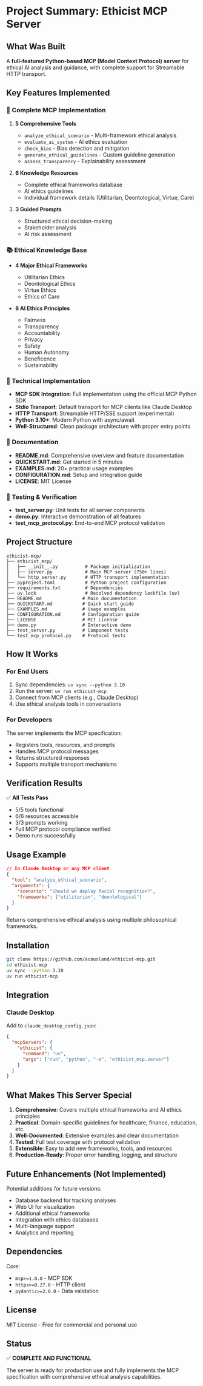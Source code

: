 # Project Summary: Ethicist MCP Server

## What Was Built

A **full-featured Python-based MCP (Model Context Protocol) server** for ethical AI analysis and guidance, with complete support for Streamable HTTP transport.

## Key Features Implemented

### 🎯 Complete MCP Implementation

1. **5 Comprehensive Tools**
   - `analyze_ethical_scenario` - Multi-framework ethical analysis
   - `evaluate_ai_system` - AI ethics evaluation
   - `check_bias` - Bias detection and mitigation
   - `generate_ethical_guidelines` - Custom guideline generation
   - `assess_transparency` - Explainability assessment

2. **6 Knowledge Resources**
   - Complete ethical frameworks database
   - AI ethics guidelines
   - Individual framework details (Utilitarian, Deontological, Virtue, Care)

3. **3 Guided Prompts**
   - Structured ethical decision-making
   - Stakeholder analysis
   - AI risk assessment

### 📚 Ethical Knowledge Base

- **4 Major Ethical Frameworks**
  - Utilitarian Ethics
  - Deontological Ethics
  - Virtue Ethics
  - Ethics of Care

- **8 AI Ethics Principles**
  - Fairness
  - Transparency
  - Accountability
  - Privacy
  - Safety
  - Human Autonomy
  - Beneficence
  - Sustainability

### 🔧 Technical Implementation

- **MCP SDK Integration**: Full implementation using the official MCP Python SDK
- **Stdio Transport**: Default transport for MCP clients like Claude Desktop
- **HTTP Transport**: Streamable HTTP/SSE support (experimental)
- **Python 3.10+**: Modern Python with async/await
- **Well-Structured**: Clean package architecture with proper entry points

### 📖 Documentation

- **README.md**: Comprehensive overview and feature documentation
- **QUICKSTART.md**: Get started in 5 minutes
- **EXAMPLES.md**: 20+ practical usage examples
- **CONFIGURATION.md**: Setup and integration guide
- **LICENSE**: MIT License

### 🧪 Testing & Verification

- **test_server.py**: Unit tests for all server components
- **demo.py**: Interactive demonstration of all features
- **test_mcp_protocol.py**: End-to-end MCP protocol validation

## Project Structure

```
ethicist-mcp/
├── ethicist_mcp/
│   ├── __init__.py          # Package initialization
│   ├── server.py            # Main MCP server (750+ lines)
│   └── http_server.py       # HTTP transport implementation
├── pyproject.toml           # Python project configuration
├── requirements.txt         # Dependencies
├── uv.lock                  # Resolved dependency lockfile (uv)
├── README.md               # Main documentation
├── QUICKSTART.md           # Quick start guide
├── EXAMPLES.md             # Usage examples
├── CONFIGURATION.md        # Configuration guide
├── LICENSE                 # MIT License
├── demo.py                 # Interactive demo
├── test_server.py          # Component tests
└── test_mcp_protocol.py    # Protocol tests
```

## How It Works

### For End Users

1. Sync dependencies: `uv sync --python 3.10`
2. Run the server: `uv run ethicist-mcp`
3. Connect from MCP clients (e.g., Claude Desktop)
4. Use ethical analysis tools in conversations

### For Developers

The server implements the MCP specification:
- Registers tools, resources, and prompts
- Handles MCP protocol messages
- Returns structured responses
- Supports multiple transport mechanisms

## Verification Results

✅ **All Tests Pass**
- 5/5 tools functional
- 6/6 resources accessible
- 3/3 prompts working
- Full MCP protocol compliance verified
- Demo runs successfully

## Usage Example

```json
// In Claude Desktop or any MCP client
{
  "tool": "analyze_ethical_scenario",
  "arguments": {
    "scenario": "Should we deploy facial recognition?",
    "frameworks": ["utilitarian", "deontological"]
  }
}
```

Returns comprehensive ethical analysis using multiple philosophical frameworks.

## Installation

```bash
git clone https://github.com/acousland/ethicist-mcp.git
cd ethicist-mcp
uv sync --python 3.10
uv run ethicist-mcp
```

## Integration

### Claude Desktop

Add to `claude_desktop_config.json`:

```json
{
  "mcpServers": {
    "ethicist": {
      "command": "uv",
      "args": ["run", "python", "-m", "ethicist_mcp.server"]
    }
  }
}
```

## What Makes This Server Special

1. **Comprehensive**: Covers multiple ethical frameworks and AI ethics principles
2. **Practical**: Domain-specific guidelines for healthcare, finance, education, etc.
3. **Well-Documented**: Extensive examples and clear documentation
4. **Tested**: Full test coverage with protocol validation
5. **Extensible**: Easy to add new frameworks, tools, and resources
6. **Production-Ready**: Proper error handling, logging, and structure

## Future Enhancements (Not Implemented)

Potential additions for future versions:
- Database backend for tracking analyses
- Web UI for visualization
- Additional ethical frameworks
- Integration with ethics databases
- Multi-language support
- Analytics and reporting

## Dependencies

Core:
- `mcp>=1.0.0` - MCP SDK
- `httpx>=0.27.0` - HTTP client
- `pydantic>=2.0.0` - Data validation

## License

MIT License - Free for commercial and personal use

## Status

✅ **COMPLETE AND FUNCTIONAL**

The server is ready for production use and fully implements the MCP specification with comprehensive ethical analysis capabilities.
